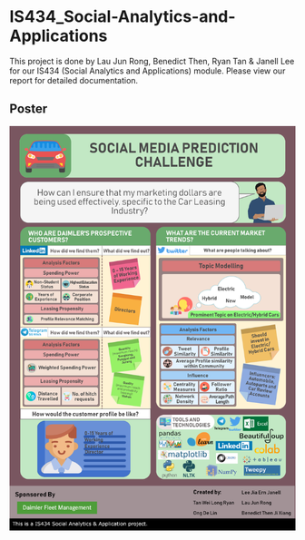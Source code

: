 # IS434_Social-Analytics-and-Applications

This project is done by Lau Jun Rong, Benedict Then, Ryan Tan & Janell Lee for our IS434 (Social Analytics and Applications) module.
Please view our report for detailed documentation.

## Poster
![Poster](https://raw.githubusercontent.com/delinhquent/IS434_Social-Analytics-and-Applications/master/IS434_G2_Group10_Project_Poster.png)

